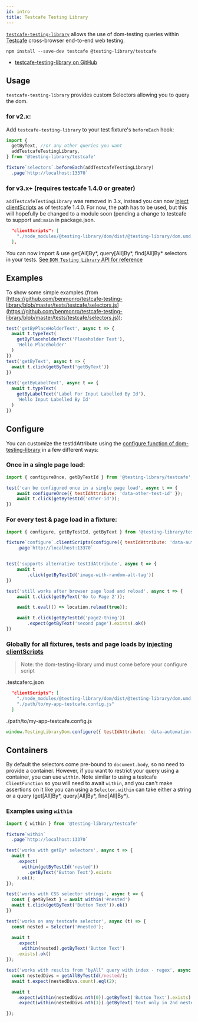 ```yaml
---
id: intro
title: Testcafe Testing Library
---
```


[`testcafe-testing-library`][gh] allows the use of dom-testing queries within
[Testcafe](https://devexpress.github.io/testcafe/) cross-browser end-to-end web
testing.

```
npm install --save-dev testcafe @testing-library/testcafe
```

- [testcafe-testing-library on GitHub][gh]

## Usage

`testcafe-testing-library` provides custom Selectors allowing you to query the
dom.

### for v2.x:
Add `testcafe-testing-library` to your test fixture's `beforeEach` hook:

```javascript
import {
  getByText, //or any other queries you want
  addTestcafeTestingLibrary,
} from '@testing-library/testcafe'

fixture`selectors`.beforeEach(addTestcafeTestingLibrary)
  .page`http://localhost:13370`
```

### for v3.x+ (requires testcafe 1.4.0 or greater)
`addTestcafeTestingLibrary` was removed in 3.x, instead you can now [inject clientScripts][inject] as of testcafe 1.4.0.  For now, the path has to be used, but this will hopefully be changed to a module soon (pending a change to testcafe to support `umd:main` in package.json.

```json
  "clientScripts": [
    "./node_modules/@testing-library/dom/dist/@testing-library/dom.umd.js"
  ],
```

You can now import & use get[All]By*, query[All]By*, find[All]By*
selectors in your tests.
[See `DOM Testing Library` API for reference](dom-testing-library/api-queries.md)

## Examples

To show some simple examples (from
[https://github.com/benmonro/testcafe-testing-library/blob/master/tests/testcafe/selectors.js](https://github.com/benmonro/testcafe-testing-library/blob/master/tests/testcafe/selectors.js)):

```javascript
test('getByPlaceHolderText', async t => {
  await t.typeText(
    getByPlaceholderText('Placeholder Text'),
    'Hello Placeholder'
  )
})
test('getByText', async t => {
  await t.click(getByText('getByText'))
})

test('getByLabelText', async t => {
  await t.typeText(
    getByLabelText('Label For Input Labelled By Id'),
    'Hello Input Labelled By Id'
  )
})
```

## Configure
You can customize the testIdAttribute using the [configure function of dom-testing-library][config] in a few different ways:

### Once in a single page load:
```javascript
import { configureOnce, getByTestId } from '@testing-library/testcafe';

test('can be configured once in a single page load', async t => {
    await configureOnce({ testIdAttribute: 'data-other-test-id' });
    await t.click(getByTestId('other-id'));
})
```

### For every test & page load in a fixture:
```javascript
import { configure, getByTestId, getByText } from '@testing-library/testcafe';

fixture`configure`.clientScripts(configure({ testIdAttribute: 'data-automation-id' }))
    .page`http://localhost:13370`


test('supports alternative testIdAttribute', async t => {
    await t
        .click(getByTestId('image-with-random-alt-tag'))
})

test('still works after browser page load and reload', async t => {
    await t.click(getByText('Go to Page 2'));

    await t.eval(() => location.reload(true));

    await t.click(getByTestId('page2-thing'))
        .expect(getByText('second page').exists).ok()
})

```

### Globally for all fixtures, tests and page loads by [injecting clientScripts][inject]
>Note: the dom-testing-library umd must come before your configure script

.testcaferc.json
```json
  "clientScripts": [
    "./node_modules/@testing-library/dom/dist/@testing-library/dom.umd.js" 
    "./path/to/my-app-testcafe.config.js" 
  ]
```

./path/to/my-app-testcafe.config.js
```javascript
window.TestingLibraryDom.configure({ testIdAttribute: 'data-automation-id' });
```

## Containers

By default the selectors come pre-bound to `document.body`, so no need to
provide a container. However, if you want to restrict your query using a
container, you can use `within`. Note similar to using a testcafe `ClientFunction`
so you will need to await `within`, and you can't make assertions on it like you can using a `Selector`.
`within` can take either a string or a query (get[All]By*, query[All]By*, find[All]By*).

### Examples using `within`

```javascript
import { within } from '@testing-library/testcafe'

fixture`within`
  .page`http://localhost:13370`

test('works with getBy* selectors', async t => {
  await t
    .expect(
      within(getByTestId('nested'))
        .getByText('Button Text').exists
    ).ok();
});

test('works with CSS selector strings', async t => {
  const { getByText } = await within('#nested')
  await t.click(getByText('Button Text')).ok()
})

test('works on any testcafe selector', async (t) => {
  const nested = Selector('#nested');

  await t
    .expect(
      within(nested).getByText('Button Text')
    .exists).ok()
});

test('works with results from "byAll" query with index - regex', async t => {
  const nestedDivs = getAllByTestId(/nested/);
  await t.expect(nestedDivs.count).eql(2);

  await t
    .expect(within(nestedDivs.nth(0)).getByText('Button Text').exists).ok()
    .expect(within(nestedDivs.nth(1)).getByText('text only in 2nd nested').exists).ok()

});

```
[config]: https://testing-library.com/docs/dom-testing-library/api-configuration
[gh]: https://github.com/benmonro/testcafe-testing-library
[inject]:https://devexpress.github.io/testcafe/documentation/using-testcafe/common-concepts/inject-scripts-into-tested-pages.html#add-client-scripts-to-all-tests
